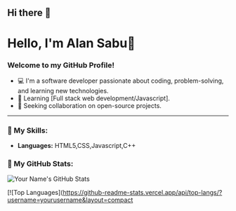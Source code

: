 ## Hi there 👋

# Hello, I'm Alan Sabu👋

### Welcome to my GitHub Profile!

- 💻 I'm a software developer passionate about coding, problem-solving, and learning new technologies.
- 🧠 Learning [Full stack web development/Javascript].
- 💼 Seeking collaboration on open-source projects.


---

### 🚀 My Skills:

- **Languages:** HTML5,CSS,Javascript,C++


### 🌟 My GitHub Stats:
![Your Name's GitHub Stats](https://github-readme-stats.vercel.app/api?username=yourusername&show_icons=true&theme=dark)

[![Top Languages](https://github-readme-stats.vercel.app/api/top-langs/?username=yourusername&layout=compact
